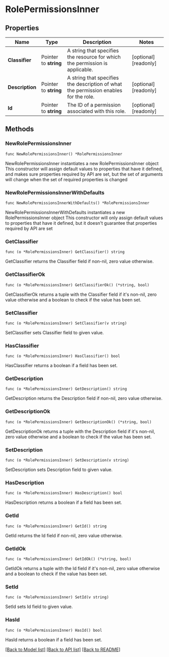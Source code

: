 # RolePermissionsInner

## Properties

Name | Type | Description | Notes
------------ | ------------- | ------------- | -------------
**Classifier** | Pointer to **string** | A string that specifies the resource for which the permission is applicable. | [optional] [readonly] 
**Description** | Pointer to **string** | A string that specifies the description of what the permission enables for the role. | [optional] [readonly] 
**Id** | Pointer to **string** | The ID of a permission associated with this role. | [optional] [readonly] 

## Methods

### NewRolePermissionsInner

`func NewRolePermissionsInner() *RolePermissionsInner`

NewRolePermissionsInner instantiates a new RolePermissionsInner object
This constructor will assign default values to properties that have it defined,
and makes sure properties required by API are set, but the set of arguments
will change when the set of required properties is changed

### NewRolePermissionsInnerWithDefaults

`func NewRolePermissionsInnerWithDefaults() *RolePermissionsInner`

NewRolePermissionsInnerWithDefaults instantiates a new RolePermissionsInner object
This constructor will only assign default values to properties that have it defined,
but it doesn't guarantee that properties required by API are set

### GetClassifier

`func (o *RolePermissionsInner) GetClassifier() string`

GetClassifier returns the Classifier field if non-nil, zero value otherwise.

### GetClassifierOk

`func (o *RolePermissionsInner) GetClassifierOk() (*string, bool)`

GetClassifierOk returns a tuple with the Classifier field if it's non-nil, zero value otherwise
and a boolean to check if the value has been set.

### SetClassifier

`func (o *RolePermissionsInner) SetClassifier(v string)`

SetClassifier sets Classifier field to given value.

### HasClassifier

`func (o *RolePermissionsInner) HasClassifier() bool`

HasClassifier returns a boolean if a field has been set.

### GetDescription

`func (o *RolePermissionsInner) GetDescription() string`

GetDescription returns the Description field if non-nil, zero value otherwise.

### GetDescriptionOk

`func (o *RolePermissionsInner) GetDescriptionOk() (*string, bool)`

GetDescriptionOk returns a tuple with the Description field if it's non-nil, zero value otherwise
and a boolean to check if the value has been set.

### SetDescription

`func (o *RolePermissionsInner) SetDescription(v string)`

SetDescription sets Description field to given value.

### HasDescription

`func (o *RolePermissionsInner) HasDescription() bool`

HasDescription returns a boolean if a field has been set.

### GetId

`func (o *RolePermissionsInner) GetId() string`

GetId returns the Id field if non-nil, zero value otherwise.

### GetIdOk

`func (o *RolePermissionsInner) GetIdOk() (*string, bool)`

GetIdOk returns a tuple with the Id field if it's non-nil, zero value otherwise
and a boolean to check if the value has been set.

### SetId

`func (o *RolePermissionsInner) SetId(v string)`

SetId sets Id field to given value.

### HasId

`func (o *RolePermissionsInner) HasId() bool`

HasId returns a boolean if a field has been set.


[[Back to Model list]](../README.md#documentation-for-models) [[Back to API list]](../README.md#documentation-for-api-endpoints) [[Back to README]](../README.md)


